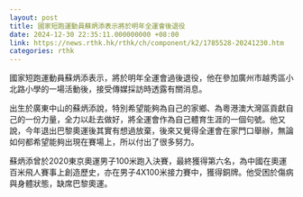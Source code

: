 ```yaml
---
layout: post
title: 國家短跑運動員蘇炳添表示將於明年全運會後退役
date: 2024-12-30 22:35:11.000000000 +08:00
link: https://news.rthk.hk/rthk/ch/component/k2/1785528-20241230.htm
categories: rthk
---
```


國家短跑運動員蘇炳添表示，將於明年全運會過後退役，他在參加廣州市越秀區小北路小學的一場活動後，接受傳媒採訪時透露有關消息。

出生於廣東中山的蘇炳添說，特別希望能夠為自己的家鄉、為粵港澳大灣區貢獻自己的一份力量，全力以赴去做好，將全運會作為自己體育生涯的一個句號。他又說，今年退出巴黎奧運後其實有想過放棄，後來又覺得全運會在家門口舉辦，無論如何都希望能夠出現在賽場上，所以付出了很多努力。

蘇炳添曾於2020東京奧運男子100米跑入決賽，最終獲得第六名，為中國在奧運百米飛人賽事上創造歷史，亦在男子4X100米接力賽中，獲得銅牌。他受困於傷病與身體狀態，缺席巴黎奧運。
